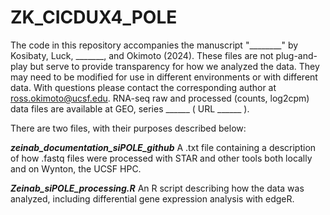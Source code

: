 # ZK_CICDUX4_POLE

The code in this repository accompanies the manuscript "________" by Kosibaty, Luck, _______, and Okimoto (2024). These files are not plug-and-play but serve to provide transparency for how we analyzed the data. They may need to be modified for use in different environments or with different data. With questions please contact the corresponding author at ross.okimoto@ucsf.edu. RNA-seq raw and processed (counts, log2cpm) data files are available at GEO, series ______ ( URL ______ ).

There are two files, with their purposes described below:

***zeinab_documentation_siPOLE_github*** A .txt file containing a description of how .fastq files were processed with STAR and other tools both locally and on Wynton, the UCSF HPC.

***Zeinab_siPOLE_processing.R*** An R script describing how the data was analyzed, including differential gene expression analysis with edgeR.
